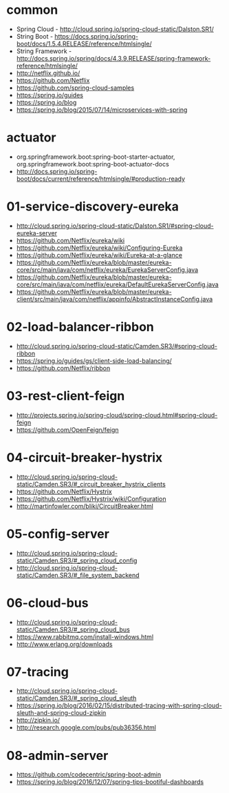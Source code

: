 # common
- Spring Cloud - http://cloud.spring.io/spring-cloud-static/Dalston.SR1/
- String Boot - https://docs.spring.io/spring-boot/docs/1.5.4.RELEASE/reference/htmlsingle/
- String Framework - http://docs.spring.io/spring/docs/4.3.9.RELEASE/spring-framework-reference/htmlsingle/
- http://netflix.github.io/
- https://github.com/Netflix
- https://github.com/spring-cloud-samples
- https://spring.io/guides
- https://spring.io/blog
- https://spring.io/blog/2015/07/14/microservices-with-spring

# actuator
- org.springframework.boot:spring-boot-starter-actuator, org.springframework.boot:spring-boot-actuator-docs
- http://docs.spring.io/spring-boot/docs/current/reference/htmlsingle/#production-ready

# 01-service-discovery-eureka
- http://cloud.spring.io/spring-cloud-static/Dalston.SR1/#spring-cloud-eureka-server
- https://github.com/Netflix/eureka/wiki
- https://github.com/Netflix/eureka/wiki/Configuring-Eureka
- https://github.com/Netflix/eureka/wiki/Eureka-at-a-glance
- https://github.com/Netflix/eureka/blob/master/eureka-core/src/main/java/com/netflix/eureka/EurekaServerConfig.java
- https://github.com/Netflix/eureka/blob/master/eureka-core/src/main/java/com/netflix/eureka/DefaultEurekaServerConfig.java
- https://github.com/Netflix/eureka/blob/master/eureka-client/src/main/java/com/netflix/appinfo/AbstractInstanceConfig.java

# 02-load-balancer-ribbon
- http://cloud.spring.io/spring-cloud-static/Camden.SR3/#spring-cloud-ribbon
- https://spring.io/guides/gs/client-side-load-balancing/
- https://github.com/Netflix/ribbon

# 03-rest-client-feign
- http://projects.spring.io/spring-cloud/spring-cloud.html#spring-cloud-feign
- https://github.com/OpenFeign/feign

# 04-circuit-breaker-hystrix
- http://cloud.spring.io/spring-cloud-static/Camden.SR3/#_circuit_breaker_hystrix_clients
- https://github.com/Netflix/Hystrix
- https://github.com/Netflix/Hystrix/wiki/Configuration
- http://martinfowler.com/bliki/CircuitBreaker.html

# 05-config-server
- http://cloud.spring.io/spring-cloud-static/Camden.SR3/#_spring_cloud_config
- http://cloud.spring.io/spring-cloud-static/Camden.SR3/#_file_system_backend

# 06-cloud-bus
- http://cloud.spring.io/spring-cloud-static/Camden.SR3/#_spring_cloud_bus
- https://www.rabbitmq.com/install-windows.html
- http://www.erlang.org/downloads

# 07-tracing
- http://cloud.spring.io/spring-cloud-static/Camden.SR3/#_spring_cloud_sleuth
- https://spring.io/blog/2016/02/15/distributed-tracing-with-spring-cloud-sleuth-and-spring-cloud-zipkin
- http://zipkin.io/
- http://research.google.com/pubs/pub36356.html

# 08-admin-server
- https://github.com/codecentric/spring-boot-admin
- https://spring.io/blog/2016/12/07/spring-tips-bootiful-dashboards
